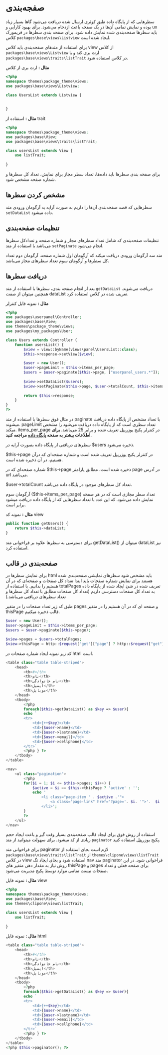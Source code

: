 # صفجه‌بندی

سطرهایی که از پایگاه داده طبق کوئری ارسال شده دریافت می‌شود گاها بسیار زیاد بوده و نمایش تمامی آن‌‌ها در یک صفحه باعث ازدحام می‌شود. برای بهبود کارایی و ux باید سطرها صفحه‌بندی شده نمایش داده شود. برای صفحه بندی سطرها در فریمورک کلاس `packages\base\views\Listview` ایجاد شده است. 

برای استفاده از متدهای صفحه‌بندی‌ باید کلاس view از کلاس `packages\base\views\Listview` ارث بری کند و یا `packages\base\views\traits\listTrait` در کلاس استفاده شود.


**مثال :** ارث بری از کلاس
```php
<?php
namespace themes\package_theme\views;
use packages\base\views\Listview;

class UsersList extends Listview {
    
    
}
```

**مثال :** استفاده از trait
```php
<?php
namespace themes\package_theme\views;
use packages\base\View;
use packages\base\views\traits\listTrait;

class usersList extends View {
    use listTrait;
    
}
```

برای صفحه بندی سطرها باید داده‌ها، تعداد سطر مجاز برای نمایش، تعداد کل سطرها و شماره صفحه مشخص شود. 

## مشخص کردن سطرها
سطرهایی که قصد صفحه‌بندی آن‌ها را داریم به صورت آرایه به آرگومان ورودی متد `setDataList` داده میشود.

## تنظیمات صفحه‌بندی
تنظیمات صفحه‌بندی که شامل تعداد سطرهای مجاز و شماره صفحه و تعدادکل سطر‌ها می‌باشد با استفاده از متد `setPaginate` انجام می‌شود. 

متد سه آرگومان ورودی دریافت میکند که آرگومان اول شماره صفحه، آرگومان دوم تعداد کل سطرها و آرگومان سوم تعداد سطرهای مجاز می‌باشد.

## دریافت سطرها 
بعد از انجام صفحه بندی، سطرها با استفاده از متد `getDataList` دریافت می‌شوند. همچنین میتوان از صفت dataList تعریف شده در کلاس استفاده کرد.


**مثال :** نمونه فایل کنترلر
```php
<?php
use packages\userpanel\Controller;
use packages\base\View;
use themes\package_theme\views;
use packages\my_packages\User;

class Users extends Controller {
    function usersList() {
        $view = view::byName(views\panel\UsersList::class);
        $this->response->setView($view);

        $user = new User();
        $user->pageLimit = $this->items_per_page;
        $users = $user->paginate($this->page, ["userpanel_users.*"]);
    
        $view->setDataList($users);
        $view->setPaginate($this->page, $user->totalCount, $this->items_per_page);
        
        return $this->response;
    }
}
?>
```
در مثال فوق سطرها با استفاده از متد paginate با تعداد مشخص از پایگاه داده دریافت میشوند.
pageLimit تعداد سطری است که از پایگاه داده دریافت می‌شود را مشخص میکند. items_per_page در کنترلر پکیج [یوزرپنل](https://github.com/Jalno/userpanel) تعریف شده و برابر 25 می‌باشد.
__برای اطلاعات بیشتر به صفحه [پایگاه داده](dbObject.md) مراجعه کنید.__

سطرهای دریافتی از پایگاه داده بصورت آرایه در $users ذخیره می‌شود.

$this->page در کنترلر پکیج [یوزرپنل](https://github.com/Jalno/userpanel) تعریف شده است و شماره صفحه‌ای که درآن هستیم، در آن ذخیره شده است.

شماره صفحه‌ای که در $this->page ذخیره شده است، مطابق پارامتر page در آدرس url می‌باشد.

$user->totalCount تعداد کل سطرهای موجود در پایگاه داده می‌باشد.

آرگومان سوم ($this->items_per_page) تعداد سطر مجازی است که در هر صفحه نمایش داده می‌شود. که این عدد با تعداد سطرهایی که از پایگاه داده دریافت میشود برابر است.


**مثال :** نمونه کد view
```php
public function getUsers() {
    return $this->dataList;
}
```
برای دسترسی به سطرها علاوه بر فراخوانی متد getDataList() میتوان از dataList نیز استفاده کرد.


## صفحه‌بندی در قالب 
برای نمایش سطرها در html باید مشخص شود سطرهای نمایشی صفحه‌بندی شده هستند برای نمایش شماره صفحات باید ابتدا تعداد کل صفحات و صفحه‌ای که در آن هستیم را بدانیم. با استفاده از totalPages تعریف شده در شئ ایجاد شده از پایگاه داده به تعداد کل صفحات دسترسی داریم (تعداد کل صفحات مطابق با تعداد کل سطرها و تعداد سطرهای دریافتی می‌باشد.)

طبق کد زیر تعداد صفحات را در متغیر pages و صفحه ای که در آن هستیم را در متغیر thisPage قالب ذخیره میکنیم.
```php
$user = new User();
$user->pageLimit = $this->items_per_page;
$users = $user->paginate($this->page);

$view->pages = $users->totalPages;
$view->thisPage = http::$request["get"]["page"] ? http::$request["get"]["page"] : 1;
```

کد زیر نمونه ایجاد شماره صفحات در html است. 

```php
<table class="table table-striped">
    <head>
        <th>#</th>
        <th>نام</th>
        <th>نام خانوادگی</th>
        <th>ایمیل</th>
        <th>موبایل</th>
    </head>
    <tbody>
        <?php
        foreach($this->getDataList() as $key => $user){
        echo `
        <tr>
            <td>{++$key}</td>
            <td>{$user->name}</td>
            <td>{$user->lastname}</td>
            <td>{$user->email}</td>
            <td>{$user->cellphone}</td>
        </tr>`
        <?php } ?>
    </tbody>
</table>

<nav>
    <ul class="pagination">
        <?php 
        for($i = 1; $i <= $this->pages; $i++) {
            $active = $i == $this->thisPage ? 'active' : '';
            echo '
                <li class="page-item ' . $active .'">
                    <a class="page-link" href="?page='. $i. '">'.  $i . '</a>
                </li>';
        }
        ?>
    </ul>
</nav>
```

استفاده از روش فوق برای ایجاد قالب صفحه‌بندی بسیار وقت گیر و باعث ایجاد حجم زیادی از کد میشود. برای سهولت میتوانید از متد `paginator` پکیج [یوزرپنل](https://github.com/Jalno/userpanel) استفاده کنید. 

برای فراخوانی متد paginator لازم است بجای استفاده از `packages\base\views\traits\listTrait` از `themes\clipone\views\listTrait` در کلاس view استفاده شود و بجای ایجاد تگ nav متد paginator فراخوانی شود. در این روش نیاز به مقدار دهی متغیر های thisPage و pages برای صفحه فعلی و تعداد صفحات نیست تمامی موارد توسط پکیج مدیریت می‌شود.

**مثال :** نمونه فایل view
```php
<?php
namespace themes\package_theme\views;
use packages\base\View;
use themes\clipone\views\listTrait;

class usersList extends View {
    use listTrait;
    
}
```

**مثال :** نمونه فایل html
```php
<table class="table table-striped">
    <head>
        <th>#</th>
        <th>نام</th>
        <th>نام خانوادگی</th>
        <th>ایمیل</th>
        <th>موبایل</th>
    </head>
    <tbody>
        <?php
        foreach($this->getDataList() as $key => $user){
        echo `
        <tr>
            <td>{++$key}</td>
            <td>{$user->name}</td>
            <td>{$user->lastname}</td>
            <td>{$user->email}</td>
            <td>{$user->cellphone}</td>
        </tr>`
        <?php } ?>
    </tbody>
</table>
<?php $this->paginator(); ?>
```
